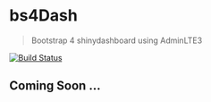 # bs4Dash
> Bootstrap 4 shinydashboard using AdminLTE3

[![Build Status](https://travis-ci.org/DivadNojnarg/bs4Dash.svg?branch=master)](https://travis-ci.org/DivadNojnarg/bs4Dash)

## Coming Soon ...
